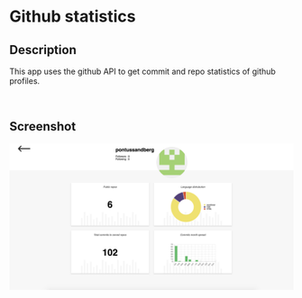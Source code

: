 <h1>Github statistics</h1>
<h2>Description</h2>
<p>This app uses the github API to get commit and repo statistics of github profiles.</p>
<br>
<h2>Screenshot</h2>
<img width="800px" src="./demo.png" />